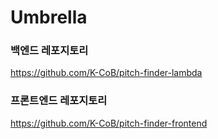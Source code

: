# Umbrella

### 백엔드 레포지토리
https://github.com/K-CoB/pitch-finder-lambda

### 프론트엔드 레포지토리
https://github.com/K-CoB/pitch-finder-frontend
